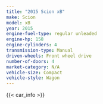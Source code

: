 ```yaml
---
title: "2015 Scion xB"
make: Scion
model: xB
year: 2015
engine-fuel-type: regular unleaded
engine-hp: 158
engine-cylinders: 4
transmission-type: Manual
driven-wheels: Front wheel drive
number-of-doors: 4
market-category: N/A
vehicle-size: Compact
vehicle-style: Wagon
---
```


{{< car_info >}}
